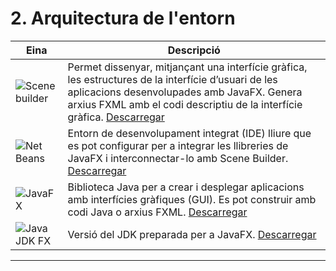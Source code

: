 # 2. Arquitectura de l'entorn

| Eina                         | Descripció |
|------------------------------|------------|
| ![Scene builder](/uf11/Scene_builder.jpg) | Permet dissenyar, mitjançant una interfície gràfica, les estructures de la interfície d’usuari de les aplicacions desenvolupades amb JavaFX. Genera arxius FXML amb el codi descriptiu de la interfície gràfica. [Descarregar](https://gluonhq.com/products/scene-builder/) |
| ![Net Beans](/uf11/Net_Beans.jpg) | Entorn de desenvolupament integrat (IDE) lliure que es pot configurar per a integrar les llibreries de JavaFX i interconnectar-lo amb Scene Builder. [Descarregar](https://netbeans.apache.org/front/main/download/nb25/) |
| ![JavaFX](/uf11/JavaFX.jpg) | Biblioteca Java per a crear i desplegar aplicacions amb interfícies gràfiques (GUI). Es pot construir amb codi Java o arxius FXML. [Descarregar](https://gluonhq.com/products/javafx/) |
| ![Java JDK FX](/uf11/Java_JDK_FX.jpg) | Versió del JDK preparada per a JavaFX. [Descarregar](https://www.azul.com/downloads/?package=jdk-fx#zulu) |

---
